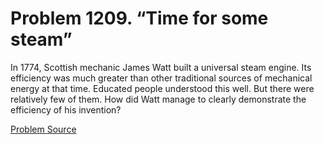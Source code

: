 # Problem 1209. “Time for some steam”

In 1774, Scottish mechanic James Watt built a universal steam engine. Its efficiency was much greater than other traditional sources of mechanical energy at that time. Educated people understood this well. But there were relatively few of them. How did Watt manage to clearly demonstrate the efficiency of his invention?

[Problem Source](https://www.trizland.ru/tasks/5660/)